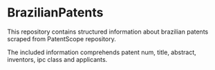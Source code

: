 # BrazilianPatents

This repository contains structured information about brazilian patents scraped from PatentScope repository.

The included information comprehends patent num, title, abstract, inventors, ipc class and applicants.
